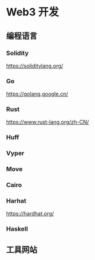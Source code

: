 # Web3 开发

## 编程语言

### Solidity
https://soliditylang.org/


### Go
https://golang.google.cn/


### Rust
https://www.rust-lang.org/zh-CN/


### Huff


### Vyper


### Move


### Cairo


### Harhat
https://hardhat.org/


### Haskell



## 工具网站
